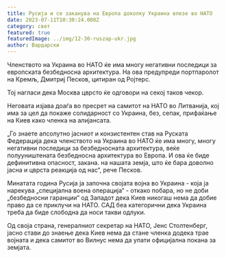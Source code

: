 ```yaml
---
title: Русија и се заканува на Европа доколку Украина влезе во НАТО
date: 2023-07-11T10:30:24.008Z
category: свет
featured: true
featuredImage: ../img/12-30-ruszap-ukr.jpg
author: Вардарски
---
```

Членството на Украина во НАТО ќе има многу негативни последици за европската безбедносна архитектура. На ова предупреди портпаролот на Кремљ, Дмитриј Песков, цитиран од Ројтерс.

Тој нагласи дека Москва цврсто ќе одговори на секој таков чекор.

Неговата изјава доаѓа во пресрет на самитот на НАТО во Литванија, кој има за цел да покаже солидарност со Украина, без, сепак, прифаќање на Киев како членка на алијансата.

„Го знаете апсолутно јасниот и конзистентен став на Руската Федерација дека членството на Украина во НАТО ќе има многу, многу негативни последици за безбедносната архитектура, веќе полууништената безбедносна архитектура во Европа. И ова ќе биде дефинитивна опасност, закана. на нашата земја, што ќе бара доволно јасна и цврста реакција од нас“, рече Песков.

Минатата година Русија ја започна својата војна во Украина - која ја нарекува „специјална воена операција“ - откако побара, но не доби „безбедносни гаранции“ од Западот дека Киев никогаш нема да добие право да се приклучи на НАТО. САД беа категорични дека Украина треба да биде слободна да носи такви одлуки.

Од своја страна, генералниот секретар на НАТО, Јенс Столтенберг, јасно стави до знаење дека Киев нема да стане членка додека трае војната и дека самитот во Вилнус нема да упати официјална покана за земјата.